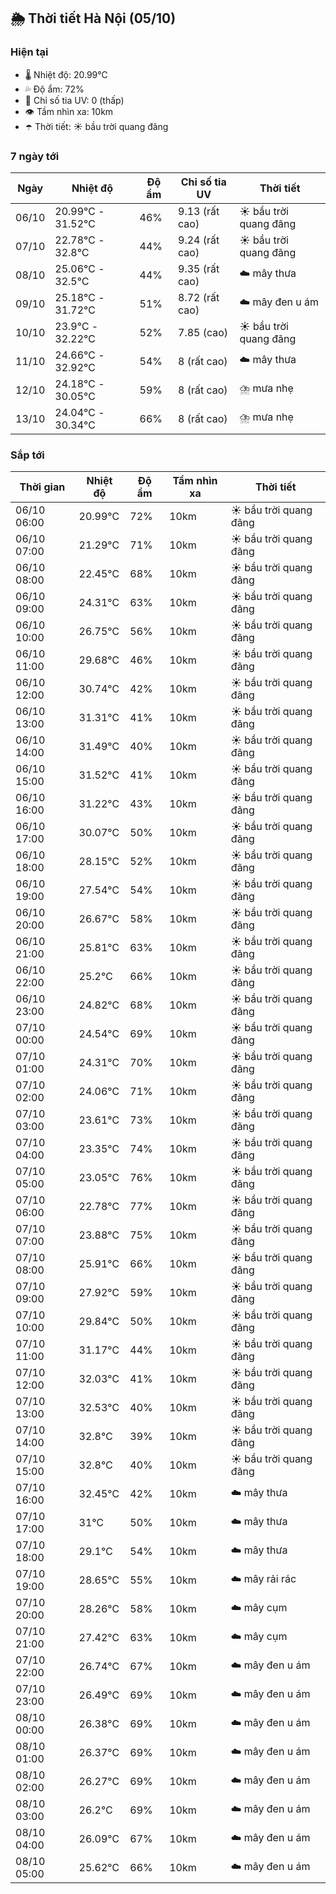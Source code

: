 ## 🌦️ Thời tiết Hà Nội (05/10)

### Hiện tại

- 🌡️ Nhiệt độ: 20.99℃
- 💦 Độ ẩm: 72%
- 🌟 Chỉ số tia UV: 0 (thấp)
- 👁️ Tầm nhìn xa: 10km
- ☂️ Thời tiết: ☀️ bầu trời quang đãng

### 7 ngày tới

| Ngày | Nhiệt độ | Độ ẩm | Chỉ số tia UV | Thời tiết |
| --- | --- | --- | --- | --- |
| 06/10 | 20.99℃ - 31.52℃ | 46% | 9.13 (rất cao) | ☀️ bầu trời quang đãng |
| 07/10 | 22.78℃ - 32.8℃ | 44% | 9.24 (rất cao) | ☀️ bầu trời quang đãng |
| 08/10 | 25.06℃ - 32.5℃ | 44% | 9.35 (rất cao) | ☁️ mây thưa |
| 09/10 | 25.18℃ - 31.72℃ | 51% | 8.72 (rất cao) | ☁️ mây đen u ám |
| 10/10 | 23.9℃ - 32.22℃ | 52% | 7.85 (cao) | ☀️ bầu trời quang đãng |
| 11/10 | 24.66℃ - 32.92℃ | 54% | 8 (rất cao) | ☁️ mây thưa |
| 12/10 | 24.18℃ - 30.05℃ | 59% | 8 (rất cao) | ⛈️ mưa nhẹ |
| 13/10 | 24.04℃ - 30.34℃ | 66% | 8 (rất cao) | ⛈️ mưa nhẹ |

### Sắp tới

| Thời gian | Nhiệt độ | Độ ẩm | Tầm nhìn xa | Thời tiết |
| --- | --- | --- | --- | --- |
| 06/10 06:00 | 20.99℃ | 72% | 10km | ☀️ bầu trời quang đãng |
| 06/10 07:00 | 21.29℃ | 71% | 10km | ☀️ bầu trời quang đãng |
| 06/10 08:00 | 22.45℃ | 68% | 10km | ☀️ bầu trời quang đãng |
| 06/10 09:00 | 24.31℃ | 63% | 10km | ☀️ bầu trời quang đãng |
| 06/10 10:00 | 26.75℃ | 56% | 10km | ☀️ bầu trời quang đãng |
| 06/10 11:00 | 29.68℃ | 46% | 10km | ☀️ bầu trời quang đãng |
| 06/10 12:00 | 30.74℃ | 42% | 10km | ☀️ bầu trời quang đãng |
| 06/10 13:00 | 31.31℃ | 41% | 10km | ☀️ bầu trời quang đãng |
| 06/10 14:00 | 31.49℃ | 40% | 10km | ☀️ bầu trời quang đãng |
| 06/10 15:00 | 31.52℃ | 41% | 10km | ☀️ bầu trời quang đãng |
| 06/10 16:00 | 31.22℃ | 43% | 10km | ☀️ bầu trời quang đãng |
| 06/10 17:00 | 30.07℃ | 50% | 10km | ☀️ bầu trời quang đãng |
| 06/10 18:00 | 28.15℃ | 52% | 10km | ☀️ bầu trời quang đãng |
| 06/10 19:00 | 27.54℃ | 54% | 10km | ☀️ bầu trời quang đãng |
| 06/10 20:00 | 26.67℃ | 58% | 10km | ☀️ bầu trời quang đãng |
| 06/10 21:00 | 25.81℃ | 63% | 10km | ☀️ bầu trời quang đãng |
| 06/10 22:00 | 25.2℃ | 66% | 10km | ☀️ bầu trời quang đãng |
| 06/10 23:00 | 24.82℃ | 68% | 10km | ☀️ bầu trời quang đãng |
| 07/10 00:00 | 24.54℃ | 69% | 10km | ☀️ bầu trời quang đãng |
| 07/10 01:00 | 24.31℃ | 70% | 10km | ☀️ bầu trời quang đãng |
| 07/10 02:00 | 24.06℃ | 71% | 10km | ☀️ bầu trời quang đãng |
| 07/10 03:00 | 23.61℃ | 73% | 10km | ☀️ bầu trời quang đãng |
| 07/10 04:00 | 23.35℃ | 74% | 10km | ☀️ bầu trời quang đãng |
| 07/10 05:00 | 23.05℃ | 76% | 10km | ☀️ bầu trời quang đãng |
| 07/10 06:00 | 22.78℃ | 77% | 10km | ☀️ bầu trời quang đãng |
| 07/10 07:00 | 23.88℃ | 75% | 10km | ☀️ bầu trời quang đãng |
| 07/10 08:00 | 25.91℃ | 66% | 10km | ☀️ bầu trời quang đãng |
| 07/10 09:00 | 27.92℃ | 59% | 10km | ☀️ bầu trời quang đãng |
| 07/10 10:00 | 29.84℃ | 50% | 10km | ☀️ bầu trời quang đãng |
| 07/10 11:00 | 31.17℃ | 44% | 10km | ☀️ bầu trời quang đãng |
| 07/10 12:00 | 32.03℃ | 41% | 10km | ☀️ bầu trời quang đãng |
| 07/10 13:00 | 32.53℃ | 40% | 10km | ☀️ bầu trời quang đãng |
| 07/10 14:00 | 32.8℃ | 39% | 10km | ☀️ bầu trời quang đãng |
| 07/10 15:00 | 32.8℃ | 40% | 10km | ☀️ bầu trời quang đãng |
| 07/10 16:00 | 32.45℃ | 42% | 10km | ☁️ mây thưa |
| 07/10 17:00 | 31℃ | 50% | 10km | ☁️ mây thưa |
| 07/10 18:00 | 29.1℃ | 54% | 10km | ☁️ mây thưa |
| 07/10 19:00 | 28.65℃ | 55% | 10km | ☁️ mây rải rác |
| 07/10 20:00 | 28.26℃ | 58% | 10km | ☁️ mây cụm |
| 07/10 21:00 | 27.42℃ | 63% | 10km | ☁️ mây cụm |
| 07/10 22:00 | 26.74℃ | 67% | 10km | ☁️ mây đen u ám |
| 07/10 23:00 | 26.49℃ | 69% | 10km | ☁️ mây đen u ám |
| 08/10 00:00 | 26.38℃ | 69% | 10km | ☁️ mây đen u ám |
| 08/10 01:00 | 26.37℃ | 69% | 10km | ☁️ mây đen u ám |
| 08/10 02:00 | 26.27℃ | 69% | 10km | ☁️ mây đen u ám |
| 08/10 03:00 | 26.2℃ | 69% | 10km | ☁️ mây đen u ám |
| 08/10 04:00 | 26.09℃ | 67% | 10km | ☁️ mây đen u ám |
| 08/10 05:00 | 25.62℃ | 66% | 10km | ☁️ mây đen u ám |
